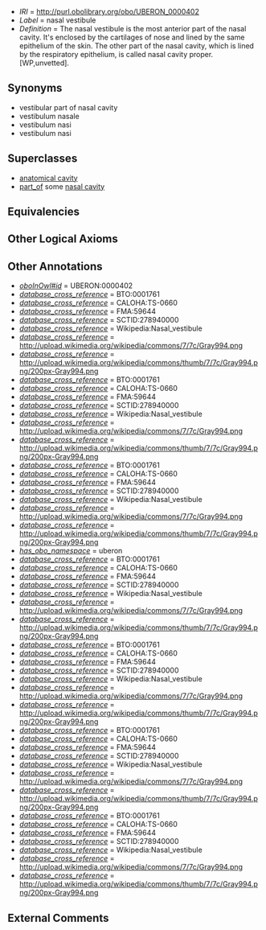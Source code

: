  * *IRI* = http://purl.obolibrary.org/obo/UBERON_0000402
 * *Label* = nasal vestibule
 * *Definition* = The nasal vestibule is the most anterior part of the nasal cavity. It's enclosed by the cartilages of nose and lined by the same epithelium of the skin. The other part of the nasal cavity, which is lined by the respiratory epithelium, is called nasal cavity proper. [WP,unvetted].

## Synonyms

 * vestibular part of nasal cavity
 * vestibulum nasale
 * vestibulum nasi
 * vestibulum nasi

## Superclasses

 * [anatomical cavity](../../UBERON/53/UBERON_0002553.md)
 * [part_of](../../BFO/50/BFO_0000050.md) some [nasal cavity](../../UBERON/07/UBERON_0001707.md)

## Equivalencies


## Other Logical Axioms


## Other Annotations

 * *[oboInOwl#id](../../id/oboInOwl#id.md)* = UBERON:0000402
 * *[database_cross_reference](../../ef/oboInOwl#hasDbXref.md)* = BTO:0001761
 * *[database_cross_reference](../../ef/oboInOwl#hasDbXref.md)* = CALOHA:TS-0660
 * *[database_cross_reference](../../ef/oboInOwl#hasDbXref.md)* = FMA:59644
 * *[database_cross_reference](../../ef/oboInOwl#hasDbXref.md)* = SCTID:278940000
 * *[database_cross_reference](../../ef/oboInOwl#hasDbXref.md)* = Wikipedia:Nasal_vestibule
 * *[database_cross_reference](../../ef/oboInOwl#hasDbXref.md)* = http://upload.wikimedia.org/wikipedia/commons/7/7c/Gray994.png
 * *[database_cross_reference](../../ef/oboInOwl#hasDbXref.md)* = http://upload.wikimedia.org/wikipedia/commons/thumb/7/7c/Gray994.png/200px-Gray994.png
 * *[database_cross_reference](../../ef/oboInOwl#hasDbXref.md)* = BTO:0001761
 * *[database_cross_reference](../../ef/oboInOwl#hasDbXref.md)* = CALOHA:TS-0660
 * *[database_cross_reference](../../ef/oboInOwl#hasDbXref.md)* = FMA:59644
 * *[database_cross_reference](../../ef/oboInOwl#hasDbXref.md)* = SCTID:278940000
 * *[database_cross_reference](../../ef/oboInOwl#hasDbXref.md)* = Wikipedia:Nasal_vestibule
 * *[database_cross_reference](../../ef/oboInOwl#hasDbXref.md)* = http://upload.wikimedia.org/wikipedia/commons/7/7c/Gray994.png
 * *[database_cross_reference](../../ef/oboInOwl#hasDbXref.md)* = http://upload.wikimedia.org/wikipedia/commons/thumb/7/7c/Gray994.png/200px-Gray994.png
 * *[database_cross_reference](../../ef/oboInOwl#hasDbXref.md)* = BTO:0001761
 * *[database_cross_reference](../../ef/oboInOwl#hasDbXref.md)* = CALOHA:TS-0660
 * *[database_cross_reference](../../ef/oboInOwl#hasDbXref.md)* = FMA:59644
 * *[database_cross_reference](../../ef/oboInOwl#hasDbXref.md)* = SCTID:278940000
 * *[database_cross_reference](../../ef/oboInOwl#hasDbXref.md)* = Wikipedia:Nasal_vestibule
 * *[database_cross_reference](../../ef/oboInOwl#hasDbXref.md)* = http://upload.wikimedia.org/wikipedia/commons/7/7c/Gray994.png
 * *[database_cross_reference](../../ef/oboInOwl#hasDbXref.md)* = http://upload.wikimedia.org/wikipedia/commons/thumb/7/7c/Gray994.png/200px-Gray994.png
 * *[has_obo_namespace](../../ce/oboInOwl#hasOBONamespace.md)* = uberon
 * *[database_cross_reference](../../ef/oboInOwl#hasDbXref.md)* = BTO:0001761
 * *[database_cross_reference](../../ef/oboInOwl#hasDbXref.md)* = CALOHA:TS-0660
 * *[database_cross_reference](../../ef/oboInOwl#hasDbXref.md)* = FMA:59644
 * *[database_cross_reference](../../ef/oboInOwl#hasDbXref.md)* = SCTID:278940000
 * *[database_cross_reference](../../ef/oboInOwl#hasDbXref.md)* = Wikipedia:Nasal_vestibule
 * *[database_cross_reference](../../ef/oboInOwl#hasDbXref.md)* = http://upload.wikimedia.org/wikipedia/commons/7/7c/Gray994.png
 * *[database_cross_reference](../../ef/oboInOwl#hasDbXref.md)* = http://upload.wikimedia.org/wikipedia/commons/thumb/7/7c/Gray994.png/200px-Gray994.png
 * *[database_cross_reference](../../ef/oboInOwl#hasDbXref.md)* = BTO:0001761
 * *[database_cross_reference](../../ef/oboInOwl#hasDbXref.md)* = CALOHA:TS-0660
 * *[database_cross_reference](../../ef/oboInOwl#hasDbXref.md)* = FMA:59644
 * *[database_cross_reference](../../ef/oboInOwl#hasDbXref.md)* = SCTID:278940000
 * *[database_cross_reference](../../ef/oboInOwl#hasDbXref.md)* = Wikipedia:Nasal_vestibule
 * *[database_cross_reference](../../ef/oboInOwl#hasDbXref.md)* = http://upload.wikimedia.org/wikipedia/commons/7/7c/Gray994.png
 * *[database_cross_reference](../../ef/oboInOwl#hasDbXref.md)* = http://upload.wikimedia.org/wikipedia/commons/thumb/7/7c/Gray994.png/200px-Gray994.png
 * *[database_cross_reference](../../ef/oboInOwl#hasDbXref.md)* = BTO:0001761
 * *[database_cross_reference](../../ef/oboInOwl#hasDbXref.md)* = CALOHA:TS-0660
 * *[database_cross_reference](../../ef/oboInOwl#hasDbXref.md)* = FMA:59644
 * *[database_cross_reference](../../ef/oboInOwl#hasDbXref.md)* = SCTID:278940000
 * *[database_cross_reference](../../ef/oboInOwl#hasDbXref.md)* = Wikipedia:Nasal_vestibule
 * *[database_cross_reference](../../ef/oboInOwl#hasDbXref.md)* = http://upload.wikimedia.org/wikipedia/commons/7/7c/Gray994.png
 * *[database_cross_reference](../../ef/oboInOwl#hasDbXref.md)* = http://upload.wikimedia.org/wikipedia/commons/thumb/7/7c/Gray994.png/200px-Gray994.png
 * *[database_cross_reference](../../ef/oboInOwl#hasDbXref.md)* = BTO:0001761
 * *[database_cross_reference](../../ef/oboInOwl#hasDbXref.md)* = CALOHA:TS-0660
 * *[database_cross_reference](../../ef/oboInOwl#hasDbXref.md)* = FMA:59644
 * *[database_cross_reference](../../ef/oboInOwl#hasDbXref.md)* = SCTID:278940000
 * *[database_cross_reference](../../ef/oboInOwl#hasDbXref.md)* = Wikipedia:Nasal_vestibule
 * *[database_cross_reference](../../ef/oboInOwl#hasDbXref.md)* = http://upload.wikimedia.org/wikipedia/commons/7/7c/Gray994.png
 * *[database_cross_reference](../../ef/oboInOwl#hasDbXref.md)* = http://upload.wikimedia.org/wikipedia/commons/thumb/7/7c/Gray994.png/200px-Gray994.png

## External Comments

